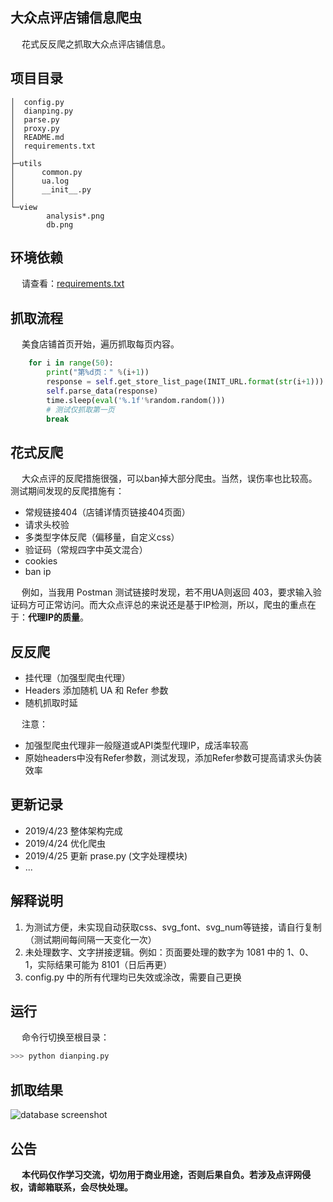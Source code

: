 ## 大众点评店铺信息爬虫
&emsp; 花式反反爬之抓取大众点评店铺信息。

## 项目目录
```
│  config.py
│  dianping.py
│  parse.py
│  proxy.py
│  README.md
│  requirements.txt
│
├─utils
│      common.py
│      ua.log
│      __init__.py
│
└─view
        analysis*.png
        db.png
```
## 环境依赖
&emsp; 请查看：[requirements.txt](https://github.com/Northxw/Dianping/blob/master/requirements.txt)

## 抓取流程
&emsp; 美食店铺首页开始，遍历抓取每页内容。
```Python
    for i in range(50):
        print("第%d页：" %(i+1))
        response = self.get_store_list_page(INIT_URL.format(str(i+1)))
        self.parse_data(response)
        time.sleep(eval('%.1f'%random.random()))
        # 测试仅抓取第一页
        break
```

## 花式反爬
&emsp; 大众点评的反爬措施很强，可以ban掉大部分爬虫。当然，误伤率也比较高。测试期间发现的反爬措施有：
- 常规链接404（店铺详情页链接404页面）
- 请求头校验
- 多类型字体反爬（偏移量，自定义css）
- 验证码（常规四字中英文混合）
- cookies
- ban ip

&emsp; 例如，当我用 Postman 测试链接时发现，若不用UA则返回 403，要求输入验证码方可正常访问。而大众点评总的来说还是基于IP检测，所以，爬虫的重点在于：**代理IP的质量**。

## 反反爬
- 挂代理（加强型爬虫代理）
- Headers 添加随机 UA 和 Refer 参数
- 随机抓取时延

&emsp; 注意：
- 加强型爬虫代理非一般隧道或API类型代理IP，成活率较高
- 原始headers中没有Refer参数，测试发现，添加Refer参数可提高请求头伪装效率

## 更新记录
- 2019/4/23 整体架构完成
- 2019/4/24 优化爬虫
- 2019/4/25 更新 prase.py (文字处理模块)
- ...

## 解释说明
1. 为测试方便，未实现自动获取css、svg_font、svg_num等链接，请自行复制（测试期间每间隔一天变化一次）
2. 未处理数字、文字拼接逻辑。例如：页面要处理的数字为 1081 中的 1、0、1，实际结果可能为 8101（日后再更）
3. config.py 中的所有代理均已失效或涂改，需要自己更换

## 运行
&emsp; 命令行切换至根目录：
```Python
>>> python dianping.py
```

## 抓取结果

![database screenshot](https://github.com/Northxw/Dianping/blob/master/view/db.png)

## 公告
&emsp; **本代码仅作学习交流，切勿用于商业用途，否则后果自负。若涉及点评网侵权，请邮箱联系，会尽快处理。**
